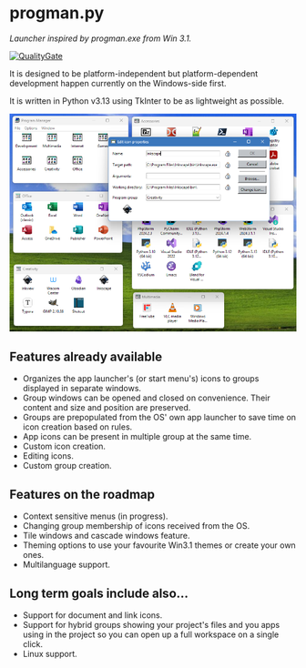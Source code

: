 # progman.py

_Launcher inspired by progman.exe from Win 3.1._

[![QualityGate](https://github.com/gridranger/progman.py/actions/workflows/main.yml/badge.svg)](https://github.com/gridranger/progman.py/actions/workflows/main.yml)

It is designed to be platform-independent but platform-dependent development happen currently on the Windows-side first.

It is written in Python v3.13 using TkInter to be as lightweight as possible.

![screenshot.png](docs%2Fscreenshot.png)

## Features already available

* Organizes the app launcher's (or start menu's) icons to groups displayed in separate windows.
* Group windows can be opened and closed on convenience. Their content and size and position are preserved.
* Groups are prepopulated from the OS' own app launcher to save time on icon creation based on rules.
* App icons can be present in multiple group at the same time.
* Custom icon creation.
* Editing icons.
* Custom group creation.

## Features on the roadmap

* Context sensitive menus (in progress).
* Changing group membership of icons received from the OS.
* Tile windows and cascade windows feature.
* Theming options to use your favourite Win3.1 themes or create your own ones.
* Multilanguage support.

## Long term goals include also...

* Support for document and link icons.
* Support for hybrid groups showing your project's files and you apps using in the project so you can open up a full workspace on a single click.
* Linux support.
